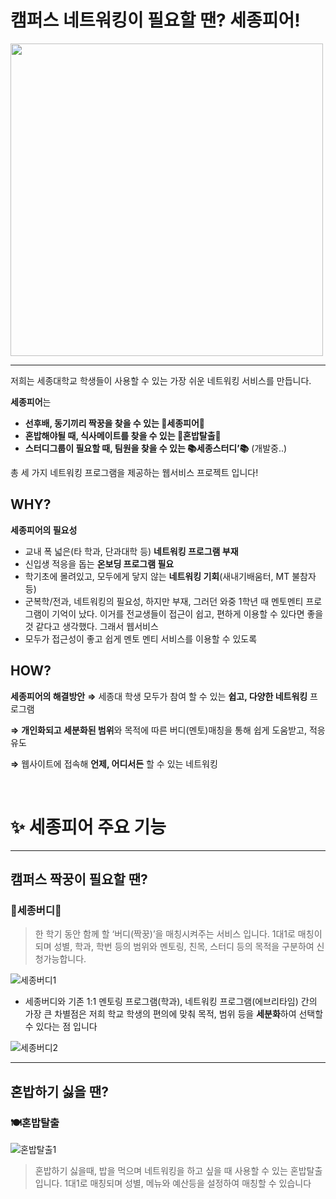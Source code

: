 
# 캠퍼스 네트워킹이 필요할 땐? 세종피어!

  <img src="https://github.com/SejongPeer/.github/assets/68099546/edb1d1e5-999a-4439-bdf1-14793d90e58c" width=500px height=500px>


---

저희는 세종대학교 학생들이 사용할 수 있는 가장 쉬운 네트워킹 서비스를 만듭니다.

**세종피어**는
- **선후배, 동기끼리 짝꿍을 찾을 수 있는 👭세종피어👬**
- **혼밥해야될 때, 식사메이트를 찾을 수 있는 🍚혼밥탈출🍚**
- **스터디그룹이 필요할 때, 팀원을 찾을 수 있는 📚세종스터디’📚** (개발중..)

총 세 가지 네트워킹 프로그램을 제공하는 웹서비스 프로젝트 입니다!

## WHY?
**세종피어의 필요성**
- 교내 폭 넓은(타 학과, 단과대학 등) **네트워킹 프로그램 부재**
- 신입생 적응을 돕는 **온보딩 프로그램 필요**
- 학기초에 몰려있고, 모두에게 닿지 않는 **네트워킹 기회**(새내기배움터, MT 불참자 등)
- 군복학/전과, 네트워킹의 필요성, 하지만 부재, 그러던 와중 1학년 때 멘토멘티 프로그램이 기억이 났다. 이거를 전교생들이 접근이 쉽고, 편하게 이용할 수 있다면 좋을 것 같다고 생각했다. 그래서 웹서비스
- 모두가 접근성이 좋고 쉽게 멘토 멘티 서비스를 이용할 수 있도록

## HOW?
**세종피어의 해결방안**
  **⇒** 세종대 학생 모두가 참여 할 수 있는 **쉽고, 다양한 네트워킹** 프로그램

  **⇒** **개인화되고 세분화된 범위**와 목적에 따른 버디(멘토)매칭을 통해 쉽게 도움받고, 적응 유도

  **⇒** 웹사이트에 접속해 **언제, 어디서든** 할 수 있는 네트워킹



<br>

# ✨ 세종피어 주요 기능

---

## 캠퍼스 짝꿍이 필요할 땐? 
### 👭세종버디👬
> 한 학기 동안 함께 할 ‘버디(짝꿍)’을 매칭시켜주는 서비스 입니다. 1대1로 매칭이 되며 성별, 학과, 학번 등의 범위와 멘토링, 친목, 스터디 등의 목적을 구분하여 신청가능합니다.


![세종버디1](https://github.com/SejongPeer/.github/assets/68099546/afea943b-f3a4-4232-a38f-5c58c03fa53d)

- 세종버디와 기존 1:1 멘토링 프로그램(학과), 네트워킹 프로그램(에브리타임) 간의 가장 큰 차별점은 저희 학교 학생의 편의에 맞춰 목적, 범위 등을 **세분화**하여 선택할 수 있다는 점 입니다

![세종버디2](https://github.com/SejongPeer/.github/assets/68099546/14f5988c-c841-4bd1-97e3-8c17ec894d47)
 

---

## 혼밥하기 싫을 땐?

### 🍽️혼밥탈출

![혼밥탈출1](https://github.com/SejongPeer/.github/assets/68099546/e9336139-2d2b-48ea-b83c-b02568499795)
> 혼밥하기 싫을때, 밥을 먹으며 네트워킹을 하고 싶을 때 사용할 수 있는 혼밥탈출 입니다. 1대1로 매칭되며 성별, 메뉴와 예산등을 설정하여 매칭할 수 있습니다
